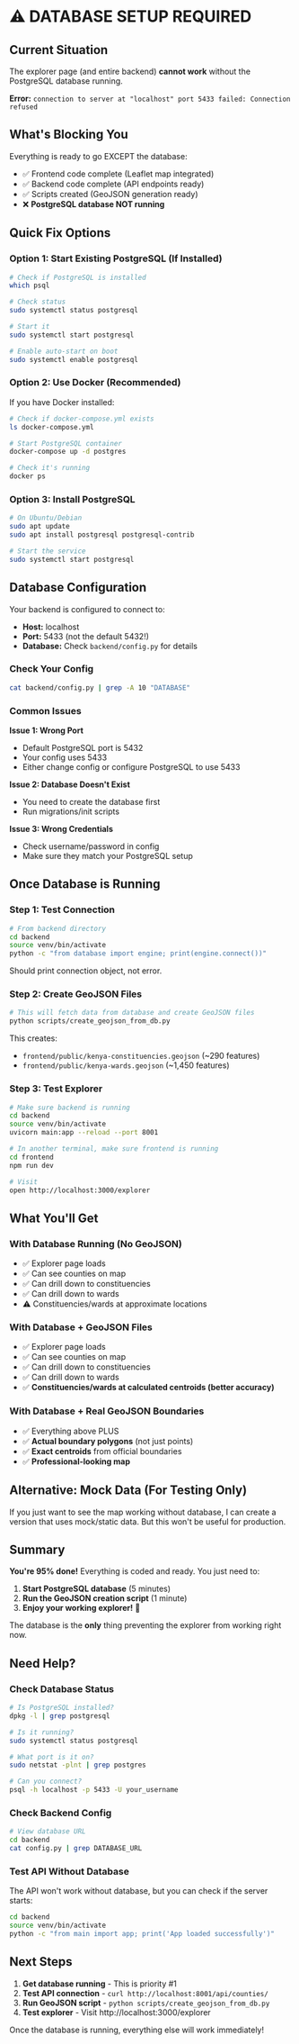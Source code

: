 # ⚠️ DATABASE SETUP REQUIRED

## Current Situation

The explorer page (and entire backend) **cannot work** without the PostgreSQL database running.

**Error:** `connection to server at "localhost" port 5433 failed: Connection refused`

## What's Blocking You

Everything is ready to go EXCEPT the database:

- ✅ Frontend code complete (Leaflet map integrated)
- ✅ Backend code complete (API endpoints ready)
- ✅ Scripts created (GeoJSON generation ready)
- ❌ **PostgreSQL database NOT running**

## Quick Fix Options

### Option 1: Start Existing PostgreSQL (If Installed)

```bash
# Check if PostgreSQL is installed
which psql

# Check status
sudo systemctl status postgresql

# Start it
sudo systemctl start postgresql

# Enable auto-start on boot
sudo systemctl enable postgresql
```

### Option 2: Use Docker (Recommended)

If you have Docker installed:

```bash
# Check if docker-compose.yml exists
ls docker-compose.yml

# Start PostgreSQL container
docker-compose up -d postgres

# Check it's running
docker ps
```

### Option 3: Install PostgreSQL

```bash
# On Ubuntu/Debian
sudo apt update
sudo apt install postgresql postgresql-contrib

# Start the service
sudo systemctl start postgresql
```

## Database Configuration

Your backend is configured to connect to:
- **Host:** localhost
- **Port:** 5433 (not the default 5432!)
- **Database:** Check `backend/config.py` for details

### Check Your Config

```bash
cat backend/config.py | grep -A 10 "DATABASE"
```

### Common Issues

**Issue 1: Wrong Port**
- Default PostgreSQL port is 5432
- Your config uses 5433
- Either change config or configure PostgreSQL to use 5433

**Issue 2: Database Doesn't Exist**
- You need to create the database first
- Run migrations/init scripts

**Issue 3: Wrong Credentials**
- Check username/password in config
- Make sure they match your PostgreSQL setup

## Once Database is Running

### Step 1: Test Connection

```bash
# From backend directory
cd backend
source venv/bin/activate
python -c "from database import engine; print(engine.connect())"
```

Should print connection object, not error.

### Step 2: Create GeoJSON Files

```bash
# This will fetch data from database and create GeoJSON files
python scripts/create_geojson_from_db.py
```

This creates:
- `frontend/public/kenya-constituencies.geojson` (~290 features)
- `frontend/public/kenya-wards.geojson` (~1,450 features)

### Step 3: Test Explorer

```bash
# Make sure backend is running
cd backend
source venv/bin/activate
uvicorn main:app --reload --port 8001

# In another terminal, make sure frontend is running
cd frontend
npm run dev

# Visit
open http://localhost:3000/explorer
```

## What You'll Get

### With Database Running (No GeoJSON)
- ✅ Explorer page loads
- ✅ Can see counties on map
- ✅ Can drill down to constituencies
- ✅ Can drill down to wards
- ⚠️ Constituencies/wards at approximate locations

### With Database + GeoJSON Files
- ✅ Explorer page loads
- ✅ Can see counties on map
- ✅ Can drill down to constituencies
- ✅ Can drill down to wards
- ✅ **Constituencies/wards at calculated centroids (better accuracy)**

### With Database + Real GeoJSON Boundaries
- ✅ Everything above PLUS
- ✅ **Actual boundary polygons** (not just points)
- ✅ **Exact centroids** from official boundaries
- ✅ **Professional-looking map**

## Alternative: Mock Data (For Testing Only)

If you just want to see the map working without database, I can create a version that uses mock/static data. But this won't be useful for production.

## Summary

**You're 95% done!** Everything is coded and ready. You just need to:

1. **Start PostgreSQL database** (5 minutes)
2. **Run the GeoJSON creation script** (1 minute)
3. **Enjoy your working explorer!** 🎉

The database is the **only** thing preventing the explorer from working right now.

## Need Help?

### Check Database Status

```bash
# Is PostgreSQL installed?
dpkg -l | grep postgresql

# Is it running?
sudo systemctl status postgresql

# What port is it on?
sudo netstat -plnt | grep postgres

# Can you connect?
psql -h localhost -p 5433 -U your_username
```

### Check Backend Config

```bash
# View database URL
cd backend
cat config.py | grep DATABASE_URL
```

### Test API Without Database

The API won't work without database, but you can check if the server starts:

```bash
cd backend
source venv/bin/activate
python -c "from main import app; print('App loaded successfully')"
```

## Next Steps

1. **Get database running** - This is priority #1
2. **Test API connection** - `curl http://localhost:8001/api/counties/`
3. **Run GeoJSON script** - `python scripts/create_geojson_from_db.py`
4. **Test explorer** - Visit http://localhost:3000/explorer

Once the database is running, everything else will work immediately!

